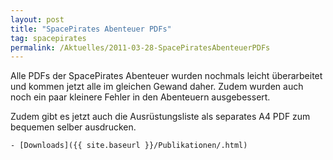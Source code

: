 ```yaml
---
layout: post
title: "SpacePirates Abenteuer PDFs"
tag: spacepirates
permalink: /Aktuelles/2011-03-28-SpacePiratesAbenteuerPDFs
---
```



Alle PDFs der SpacePirates Abenteuer wurden nochmals leicht überarbeitet und kommen jetzt alle im gleichen Gewand daher. Zudem wurden auch noch ein paar kleinere Fehler in den Abenteuern ausgebessert.

Zudem gibt es jetzt auch die Ausrüstungsliste als separates A4 PDF zum bequemen selber ausdrucken.

	- [Downloads]({{ site.baseurl }}/Publikationen/.html)


